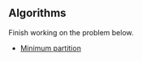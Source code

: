 ## Algorithms

Finish working on the problem below.

* [Minimum partition](https://www.geeksforgeeks.org/partition-a-set-into-two-subsets-such-that-the-difference-of-subset-sums-is-minimum/)